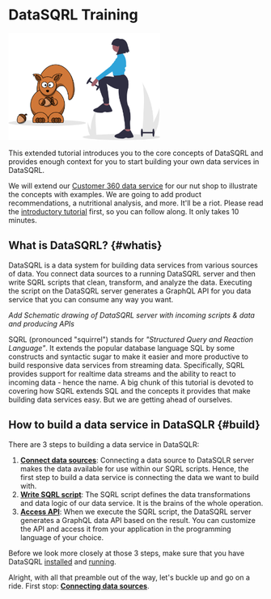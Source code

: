 # DataSQRL Training

<img src="/img/index/undraw_personal_training_sqrl.svg" alt="Nut Shop Tutorial >" width="300"/>

This extended tutorial introduces you to the core concepts of DataSQRL and provides enough
context for you to start building your own data services in DataSQRL.

We will extend our [Customer 360 data service](../quickstart) for our nut shop to
illustrate the concepts with examples. We are going to add product recommendations, a
nutritional analysis, and more. It'll be a riot. Please read the
[introductory tutorial](../quickstart) first, so you can follow along. It only takes
10 minutes.

## What is DataSQRL? {#whatis}

DataSQRL is a data system for building data services from various sources of data.
You connect data sources to a running DataSQRL server and then write SQRL scripts that
clean, transform, and analyze the data. Executing the script on the DataSQRL server
generates a GraphQL API for you data service that you can consume any way you want.

*Add Schematic drawing of DataSQRL server with incoming scripts & data and producing APIs*


SQRL (pronounced "squirrel") stands for *"Structured Query and Reaction Language"*. It
extends the popular database language SQL by some constructs and syntactic sugar to make
it easier and more productive to build responsive data services from streaming data. Specifically,
SQRL provides support for realtime data streams and the ability to react to incoming data -
hence the name. A big chunk of this tutorial is devoted to covering how SQRL extends
SQL and the concepts it provides that make building data services easy. But we are getting
ahead of ourselves.

## How to build a data service in DataSQLR {#build}

There are 3 steps to building a data service in DataSQLR:

1. **[Connect data sources](data-sources.md)**: Connecting a data source to 
 DataSQLR server
 makes the data available for use within our SQRL scripts. Hence, the first step to build a data
 service is connecting the data we want to build with.
2. **[Write SQRL script](sqrl)**: The SQRL script defines the data transformations and
 data logic of our data service. It is the brains of the whole operation. 
3. **[Access API](api)**: When we execute the SQRL script, the DataSQRL server generates
 a GraphQL data API based on the result. You can customize the API and access it from your application in the programming language of your choice.

Before we look more closely at those 3 steps, make sure that you have DataSQRL
[installed](../install) and [running](../quickstart#setup).

Alright, with all that preamble out of the way, let's buckle up and go on a ride.
First stop: **[Connecting data sources](data-sources.md)**.

